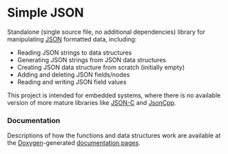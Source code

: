 # Simple JSON

Standalone (single source file, no additional dependencies) library for manipulating [JSON](http://www.json.org/) formatted data, including:

- Reading JSON strings to data structures
- Generating JSON strings from JSON data structures
- Creating JSON data structure from scratch (initially empty)
- Adding and deleting JSON fields/nodes
- Reading and writing JSON field values

This project is intended for embedded systems, where there is no available version of more mature libraries like [JSON-C](https://github.com/json-c/json-c) and [JsonCpp](https://github.com/open-source-parsers/jsoncpp).

### Documentation

Descriptions of how the functions and data structures work are available at the [Doxygen](http://www.stack.nl/~dimitri/doxygen/index.html)-generated [documentation pages](https://labdin.github.io/Simple-JSON/json_8h.html).
